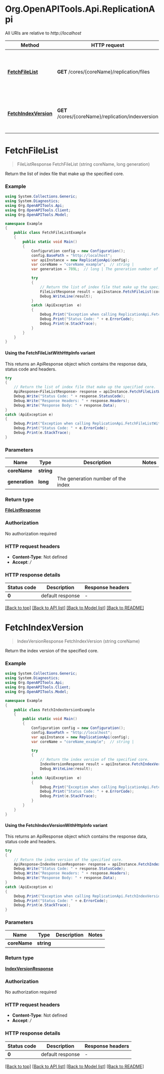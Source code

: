 # Org.OpenAPITools.Api.ReplicationApi

All URIs are relative to *http://localhost*

| Method | HTTP request | Description |
|--------|--------------|-------------|
| [**FetchFileList**](ReplicationApi.md#fetchfilelist) | **GET** /cores/{coreName}/replication/files | Return the list of index file that make up the specified core. |
| [**FetchIndexVersion**](ReplicationApi.md#fetchindexversion) | **GET** /cores/{coreName}/replication/indexversion | Return the index version of the specified core. |

<a id="fetchfilelist"></a>
# **FetchFileList**
> FileListResponse FetchFileList (string coreName, long generation)

Return the list of index file that make up the specified core.

### Example
```csharp
using System.Collections.Generic;
using System.Diagnostics;
using Org.OpenAPITools.Api;
using Org.OpenAPITools.Client;
using Org.OpenAPITools.Model;

namespace Example
{
    public class FetchFileListExample
    {
        public static void Main()
        {
            Configuration config = new Configuration();
            config.BasePath = "http://localhost";
            var apiInstance = new ReplicationApi(config);
            var coreName = "coreName_example";  // string | 
            var generation = 789L;  // long | The generation number of the index

            try
            {
                // Return the list of index file that make up the specified core.
                FileListResponse result = apiInstance.FetchFileList(coreName, generation);
                Debug.WriteLine(result);
            }
            catch (ApiException  e)
            {
                Debug.Print("Exception when calling ReplicationApi.FetchFileList: " + e.Message);
                Debug.Print("Status Code: " + e.ErrorCode);
                Debug.Print(e.StackTrace);
            }
        }
    }
}
```

#### Using the FetchFileListWithHttpInfo variant
This returns an ApiResponse object which contains the response data, status code and headers.

```csharp
try
{
    // Return the list of index file that make up the specified core.
    ApiResponse<FileListResponse> response = apiInstance.FetchFileListWithHttpInfo(coreName, generation);
    Debug.Write("Status Code: " + response.StatusCode);
    Debug.Write("Response Headers: " + response.Headers);
    Debug.Write("Response Body: " + response.Data);
}
catch (ApiException e)
{
    Debug.Print("Exception when calling ReplicationApi.FetchFileListWithHttpInfo: " + e.Message);
    Debug.Print("Status Code: " + e.ErrorCode);
    Debug.Print(e.StackTrace);
}
```

### Parameters

| Name | Type | Description | Notes |
|------|------|-------------|-------|
| **coreName** | **string** |  |  |
| **generation** | **long** | The generation number of the index |  |

### Return type

[**FileListResponse**](FileListResponse.md)

### Authorization

No authorization required

### HTTP request headers

 - **Content-Type**: Not defined
 - **Accept**: */*


### HTTP response details
| Status code | Description | Response headers |
|-------------|-------------|------------------|
| **0** | default response |  -  |

[[Back to top]](#) [[Back to API list]](../../README.md#documentation-for-api-endpoints) [[Back to Model list]](../../README.md#documentation-for-models) [[Back to README]](../../README.md)

<a id="fetchindexversion"></a>
# **FetchIndexVersion**
> IndexVersionResponse FetchIndexVersion (string coreName)

Return the index version of the specified core.

### Example
```csharp
using System.Collections.Generic;
using System.Diagnostics;
using Org.OpenAPITools.Api;
using Org.OpenAPITools.Client;
using Org.OpenAPITools.Model;

namespace Example
{
    public class FetchIndexVersionExample
    {
        public static void Main()
        {
            Configuration config = new Configuration();
            config.BasePath = "http://localhost";
            var apiInstance = new ReplicationApi(config);
            var coreName = "coreName_example";  // string | 

            try
            {
                // Return the index version of the specified core.
                IndexVersionResponse result = apiInstance.FetchIndexVersion(coreName);
                Debug.WriteLine(result);
            }
            catch (ApiException  e)
            {
                Debug.Print("Exception when calling ReplicationApi.FetchIndexVersion: " + e.Message);
                Debug.Print("Status Code: " + e.ErrorCode);
                Debug.Print(e.StackTrace);
            }
        }
    }
}
```

#### Using the FetchIndexVersionWithHttpInfo variant
This returns an ApiResponse object which contains the response data, status code and headers.

```csharp
try
{
    // Return the index version of the specified core.
    ApiResponse<IndexVersionResponse> response = apiInstance.FetchIndexVersionWithHttpInfo(coreName);
    Debug.Write("Status Code: " + response.StatusCode);
    Debug.Write("Response Headers: " + response.Headers);
    Debug.Write("Response Body: " + response.Data);
}
catch (ApiException e)
{
    Debug.Print("Exception when calling ReplicationApi.FetchIndexVersionWithHttpInfo: " + e.Message);
    Debug.Print("Status Code: " + e.ErrorCode);
    Debug.Print(e.StackTrace);
}
```

### Parameters

| Name | Type | Description | Notes |
|------|------|-------------|-------|
| **coreName** | **string** |  |  |

### Return type

[**IndexVersionResponse**](IndexVersionResponse.md)

### Authorization

No authorization required

### HTTP request headers

 - **Content-Type**: Not defined
 - **Accept**: */*


### HTTP response details
| Status code | Description | Response headers |
|-------------|-------------|------------------|
| **0** | default response |  -  |

[[Back to top]](#) [[Back to API list]](../../README.md#documentation-for-api-endpoints) [[Back to Model list]](../../README.md#documentation-for-models) [[Back to README]](../../README.md)

